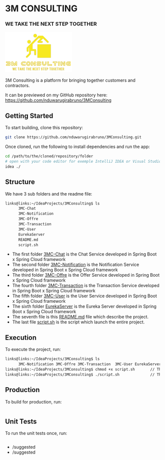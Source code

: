 # 3M CONSULTING
### WE TAKE THE NEXT STEP TOGETHER

[![3M CONSULTING](.assets/images/logo-removebg-001.png)](https://github.com/nduwarugirabruno/3MConsulting)

3M Consulting is a platform for bringing together customers and contractors.

It can be previewed on my GitHub repository here: https://github.com/nduwarugirabruno/3MConsulting

## Getting Started

To start building, clone this repository:

```bash
git clone https://github.com/nduwarugirabruno/3MConsulting.git
```

Once cloned, run the following to install dependencies and run the app:

```bash
cd /path/to/the/cloned/repository/folder
# open with your code editor for exemple IntelliJ IDEA or Visual Studio Code
idea ./
```

## Structure

We have 3 sub folders and the readme file:

```bash
links@links:~/IdeaProjects/3MConsulting$ ls
      3MC-Chat  
      3MC-Notification  
      3MC-Offre
      3MC-Transaction  
      3MC-User
      EurekaServer
      README.md
      script.sh
```

- The first folder [3MC-Chat](3MC-Chat) is the Chat Service developed in Spring Boot x Spring Cloud framework
- The second folder [3MC-Notification](3MC-Notification) is the Notification Service developed in Spring Boot x Spring Cloud framework
- The third folder [3MC-Offre](3MC-Offre) is the Offer Service developed in Spring Boot x Spring Cloud framework
- The fourth folder [3MC-Transaction](3MC-Transaction) is the Transaction Service developed in Spring Boot x Spring Cloud framework
- The fifth folder [3MC-User](3MC-User) is the User Service developed in Spring Boot x Spring Cloud framework
- The sixth folder [EurekaServer](EurekaServer) is the Eureka Server developed in Spring Boot x Spring Cloud framework
- The seventh file is this [README.md](README.md) file which describe the project.
- The last file [script.sh](script.sh) is the script which launch the entire project.

## Execution

To execute the project, run:

```bash
links@links:~/IdeaProjects/3MConsulting$ ls
      3MC-Notification 3MC-Offre 3MC-Transaction  3MC-User EurekaServer README.md script.sh 
links@links:~/IdeaProjects/3MConsulting$ chmod +x script.sh       // This command is used to make the script executable 
links@links:~/IdeaProjects/3MConsulting$ ./script.sh              // This command is used to execute the script
```

## Production

To build for production, run:

```bash
```

## Unit Tests

To run the unit tests once, run:

```bash
```
- /suggested
- /suggested